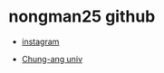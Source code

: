 nongman25 github
========

- [instagram](https://www.instagram.com/nongman25/)

- [Chung-ang univ](cau.ac.kr)
